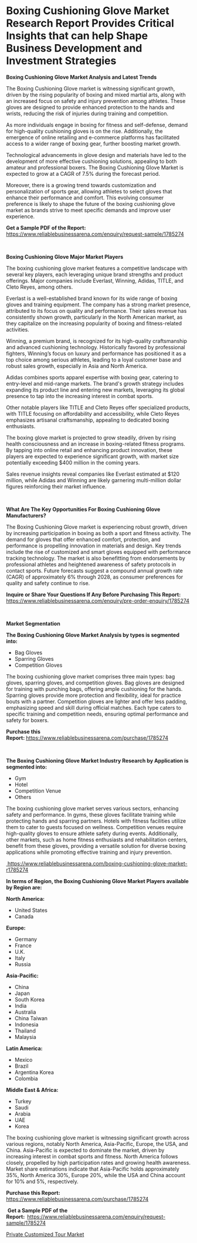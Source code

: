 <p><h1>Boxing Cushioning Glove Market Research Report Provides Critical Insights that can help Shape Business Development and Investment Strategies</h1></p><p><strong>Boxing Cushioning Glove Market Analysis and Latest Trends</strong></p>
<p><p>The Boxing Cushioning Glove market is witnessing significant growth, driven by the rising popularity of boxing and mixed martial arts, along with an increased focus on safety and injury prevention among athletes. These gloves are designed to provide enhanced protection to the hands and wrists, reducing the risk of injuries during training and competition. </p><p>As more individuals engage in boxing for fitness and self-defense, demand for high-quality cushioning gloves is on the rise. Additionally, the emergence of online retailing and e-commerce platforms has facilitated access to a wider range of boxing gear, further boosting market growth. </p><p>Technological advancements in glove design and materials have led to the development of more effective cushioning solutions, appealing to both amateur and professional boxers. The Boxing Cushioning Glove Market is expected to grow at a CAGR of 7.5% during the forecast period. </p><p>Moreover, there is a growing trend towards customization and personalization of sports gear, allowing athletes to select gloves that enhance their performance and comfort. This evolving consumer preference is likely to shape the future of the boxing cushioning glove market as brands strive to meet specific demands and improve user experience.</p></p>
<p><strong>Get a Sample PDF of the Report:&nbsp;</strong> <a href="https://www.reliablebusinessarena.com/enquiry/request-sample/1785274?utm_campaign=1892&utm_medium=2&utm_source=Github&utm_content=ia&utm_term=25032025&utm_id=boxing-cushioning-glove">https://www.reliablebusinessarena.com/enquiry/request-sample/1785274</a></p>
<p>&nbsp;</p>
<p><strong>Boxing Cushioning Glove Major Market Players</strong></p>
<p><p>The boxing cushioning glove market features a competitive landscape with several key players, each leveraging unique brand strengths and product offerings. Major companies include Everlast, Winning, Adidas, TITLE, and Cleto Reyes, among others.</p><p>Everlast is a well-established brand known for its wide range of boxing gloves and training equipment. The company has a strong market presence, attributed to its focus on quality and performance. Their sales revenue has consistently shown growth, particularly in the North American market, as they capitalize on the increasing popularity of boxing and fitness-related activities.</p><p>Winning, a premium brand, is recognized for its high-quality craftsmanship and advanced cushioning technology. Historically favored by professional fighters, Winning’s focus on luxury and performance has positioned it as a top choice among serious athletes, leading to a loyal customer base and robust sales growth, especially in Asia and North America.</p><p>Adidas combines sports apparel expertise with boxing gear, catering to entry-level and mid-range markets. The brand's growth strategy includes expanding its product line and entering new markets, leveraging its global presence to tap into the increasing interest in combat sports.</p><p>Other notable players like TITLE and Cleto Reyes offer specialized products, with TITLE focusing on affordability and accessibility, while Cleto Reyes emphasizes artisanal craftsmanship, appealing to dedicated boxing enthusiasts.</p><p>The boxing glove market is projected to grow steadily, driven by rising health consciousness and an increase in boxing-related fitness programs. By tapping into online retail and enhancing product innovation, these players are expected to experience significant growth, with market size potentially exceeding $400 million in the coming years. </p><p>Sales revenue insights reveal companies like Everlast estimated at $120 million, while Adidas and Winning are likely garnering multi-million dollar figures reinforcing their market influence.</p></p>
<p>&nbsp;</p>
<p><strong>What Are The Key Opportunities For Boxing Cushioning Glove Manufacturers?</strong></p>
<p><p>The Boxing Cushioning Glove market is experiencing robust growth, driven by increasing participation in boxing as both a sport and fitness activity. The demand for gloves that offer enhanced comfort, protection, and performance is propelling innovation in materials and design. Key trends include the rise of customized and smart gloves equipped with performance tracking technology. The market is also benefitting from endorsements by professional athletes and heightened awareness of safety protocols in contact sports. Future forecasts suggest a compound annual growth rate (CAGR) of approximately 6% through 2028, as consumer preferences for quality and safety continue to rise.</p></p>
<p><strong>Inquire or Share Your Questions If Any Before Purchasing This Report:</strong> <a href="https://www.reliablebusinessarena.com/enquiry/pre-order-enquiry/1785274?utm_campaign=1892&utm_medium=2&utm_source=Github&utm_content=ia&utm_term=25032025&utm_id=boxing-cushioning-glove">https://www.reliablebusinessarena.com/enquiry/pre-order-enquiry/1785274</a></p>
<p>&nbsp;</p>
<p><strong>Market Segmentation</strong></p>
<p><strong>The Boxing Cushioning Glove Market Analysis by types is segmented into:</strong></p>
<p><ul><li>Bag Gloves</li><li>Sparring Gloves</li><li>Competition Gloves</li></ul></p>
<p><p>The boxing cushioning glove market comprises three main types: bag gloves, sparring gloves, and competition gloves. Bag gloves are designed for training with punching bags, offering ample cushioning for the hands. Sparring gloves provide more protection and flexibility, ideal for practice bouts with a partner. Competition gloves are lighter and offer less padding, emphasizing speed and skill during official matches. Each type caters to specific training and competition needs, ensuring optimal performance and safety for boxers.</p></p>
<p><strong>Purchase this Report:&nbsp;</strong><a href="https://www.reliablebusinessarena.com/purchase/1785274?utm_campaign=1892&utm_medium=2&utm_source=Github&utm_content=ia&utm_term=25032025&utm_id=boxing-cushioning-glove">https://www.reliablebusinessarena.com/purchase/1785274</a></p>
<p>&nbsp;</p>
<p><strong>The Boxing Cushioning Glove Market Industry Research by Application is segmented into:</strong></p>
<p><ul><li>Gym</li><li>Hotel</li><li>Competition Venue</li><li>Others</li></ul></p>
<p><p>The boxing cushioning glove market serves various sectors, enhancing safety and performance. In gyms, these gloves facilitate training while protecting hands and sparring partners. Hotels with fitness facilities utilize them to cater to guests focused on wellness. Competition venues require high-quality gloves to ensure athlete safety during events. Additionally, other markets, such as home fitness enthusiasts and rehabilitation centers, benefit from these gloves, providing a versatile solution for diverse boxing applications while promoting effective training and injury prevention.</p></p>
<p><a href="https://www.reliablebusinessarena.com/boxing-cushioning-glove-market-r1785274?utm_campaign=1892&utm_medium=2&utm_source=Github&utm_content=ia&utm_term=25032025&utm_id=boxing-cushioning-glove">&nbsp;https://www.reliablebusinessarena.com/boxing-cushioning-glove-market-r1785274</a></p>
<p><strong>In terms of Region, the Boxing Cushioning Glove Market Players available by Region are:</strong></p>
<p>
    <p> <strong> North America: </strong>
        <ul>
            <li>United States</li>
            <li>Canada</li>
        </ul>
        </p> 
    <p> <strong> Europe: </strong>
        <ul>
            <li>Germany</li>
            <li>France</li>
            <li>U.K.</li>
            <li>Italy</li>
            <li>Russia</li>
        </ul>
        </p> 
    <p> <strong> Asia-Pacific: </strong>
        <ul>
            <li>China</li>
            <li>Japan</li>
            <li>South Korea</li>
            <li>India</li>
            <li>Australia</li>
            <li>China Taiwan</li>
            <li>Indonesia</li>
            <li>Thailand</li>
            <li>Malaysia</li>
        </ul>
        </p> 
    <p> <strong> Latin America: </strong>
        <ul>
            <li>Mexico</li>
            <li>Brazil</li>
            <li>Argentina Korea</li>
            <li>Colombia</li>
        </ul>
        </p> 
    <p> <strong> Middle East & Africa: </strong>
        <ul>
            <li>Turkey</li>
            <li>Saudi</li>
            <li>Arabia</li>
            <li>UAE</li>
            <li>Korea</li>
        </ul>
    </p>
    </p>
<p><p>The boxing cushioning glove market is witnessing significant growth across various regions, notably North America, Asia-Pacific, Europe, the USA, and China. Asia-Pacific is expected to dominate the market, driven by increasing interest in combat sports and fitness. North America follows closely, propelled by high participation rates and growing health awareness. Market share estimations indicate that Asia-Pacific holds approximately 35%, North America 30%, Europe 20%, while the USA and China account for 10% and 5%, respectively.</p></p>
<p><strong>Purchase this Report: </strong><a href="https://www.reliablebusinessarena.com/purchase/1785274?utm_campaign=1892&utm_medium=2&utm_source=Github&utm_content=ia&utm_term=25032025&utm_id=boxing-cushioning-glove">https://www.reliablebusinessarena.com/purchase/1785274</a></p>
<p>&nbsp;<strong>Get a Sample PDF of the Report:&nbsp;&nbsp;</strong><a href="https://www.reliablebusinessarena.com/enquiry/request-sample/1785274?utm_campaign=1892&utm_medium=2&utm_source=Github&utm_content=ia&utm_term=25032025&utm_id=boxing-cushioning-glove">https://www.reliablebusinessarena.com/enquiry/request-sample/1785274</a></p>
<p><strong></strong></p>
<p><p><a href="https://github.com/provorikovar/Market-Research-Report-List-7/blob/main/private-customized-tour-market.md?utm_campaign=1892&utm_medium=2&utm_source=Github&utm_content=ia&utm_term=25032025&utm_id=boxing-cushioning-glove">Private Customized Tour Market</a></p></p>